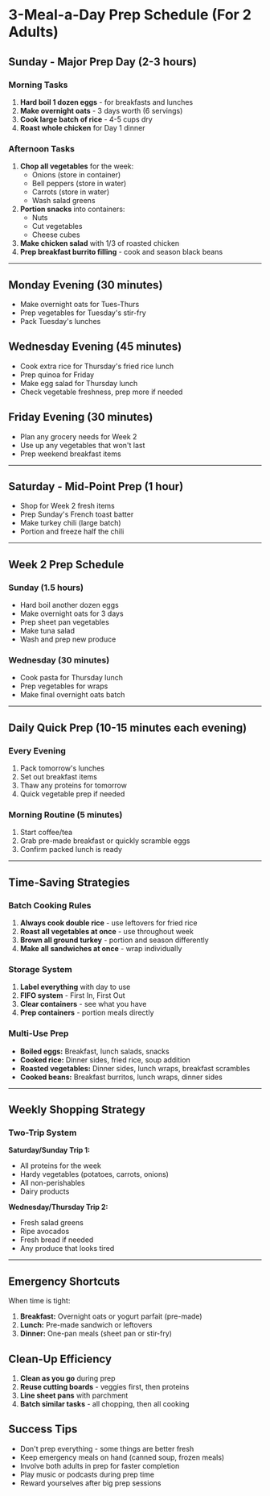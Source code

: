# 3-Meal-a-Day Prep Schedule (For 2 Adults)

## Sunday - Major Prep Day (2-3 hours)

### Morning Tasks
1. **Hard boil 1 dozen eggs** - for breakfasts and lunches
2. **Make overnight oats** - 3 days worth (6 servings)
3. **Cook large batch of rice** - 4-5 cups dry
4. **Roast whole chicken** for Day 1 dinner

### Afternoon Tasks
1. **Chop all vegetables** for the week:
   - Onions (store in container)
   - Bell peppers (store in water)
   - Carrots (store in water)
   - Wash salad greens
2. **Portion snacks** into containers:
   - Nuts
   - Cut vegetables
   - Cheese cubes
3. **Make chicken salad** with 1/3 of roasted chicken
4. **Prep breakfast burrito filling** - cook and season black beans

---

## Monday Evening (30 minutes)
- Make overnight oats for Tues-Thurs
- Prep vegetables for Tuesday's stir-fry
- Pack Tuesday's lunches

## Wednesday Evening (45 minutes)
- Cook extra rice for Thursday's fried rice lunch
- Prep quinoa for Friday
- Make egg salad for Thursday lunch
- Check vegetable freshness, prep more if needed

## Friday Evening (30 minutes)
- Plan any grocery needs for Week 2
- Use up any vegetables that won't last
- Prep weekend breakfast items

---

## Saturday - Mid-Point Prep (1 hour)
- Shop for Week 2 fresh items
- Prep Sunday's French toast batter
- Make turkey chili (large batch)
- Portion and freeze half the chili

---

## Week 2 Prep Schedule

### Sunday (1.5 hours)
- Hard boil another dozen eggs
- Make overnight oats for 3 days
- Prep sheet pan vegetables
- Make tuna salad
- Wash and prep new produce

### Wednesday (30 minutes)
- Cook pasta for Thursday lunch
- Prep vegetables for wraps
- Make final overnight oats batch

---

## Daily Quick Prep (10-15 minutes each evening)

### Every Evening
1. Pack tomorrow's lunches
2. Set out breakfast items
3. Thaw any proteins for tomorrow
4. Quick vegetable prep if needed

### Morning Routine (5 minutes)
1. Start coffee/tea
2. Grab pre-made breakfast or quickly scramble eggs
3. Confirm packed lunch is ready

---

## Time-Saving Strategies

### Batch Cooking Rules
1. **Always cook double rice** - use leftovers for fried rice
2. **Roast all vegetables at once** - use throughout week
3. **Brown all ground turkey** - portion and season differently
4. **Make all sandwiches at once** - wrap individually

### Storage System
1. **Label everything** with day to use
2. **FIFO system** - First In, First Out
3. **Clear containers** - see what you have
4. **Prep containers** - portion meals directly

### Multi-Use Prep
- **Boiled eggs:** Breakfast, lunch salads, snacks
- **Cooked rice:** Dinner sides, fried rice, soup addition
- **Roasted vegetables:** Dinner sides, lunch wraps, breakfast scrambles
- **Cooked beans:** Breakfast burritos, lunch wraps, dinner sides

---

## Weekly Shopping Strategy

### Two-Trip System
**Saturday/Sunday Trip 1:**
- All proteins for the week
- Hardy vegetables (potatoes, carrots, onions)
- All non-perishables
- Dairy products

**Wednesday/Thursday Trip 2:**
- Fresh salad greens
- Ripe avocados
- Fresh bread if needed
- Any produce that looks tired

---

## Emergency Shortcuts

When time is tight:
1. **Breakfast:** Overnight oats or yogurt parfait (pre-made)
2. **Lunch:** Pre-made sandwich or leftovers
3. **Dinner:** One-pan meals (sheet pan or stir-fry)

## Clean-Up Efficiency
1. **Clean as you go** during prep
2. **Reuse cutting boards** - veggies first, then proteins
3. **Line sheet pans** with parchment
4. **Batch similar tasks** - all chopping, then all cooking

## Success Tips
- Don't prep everything - some things are better fresh
- Keep emergency meals on hand (canned soup, frozen meals)
- Involve both adults in prep for faster completion
- Play music or podcasts during prep time
- Reward yourselves after big prep sessions